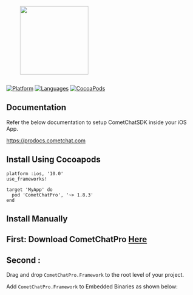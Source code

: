 <div style="width:100%">
	<div style="width:50%; display:inline-block">
		<p align="center">
		<img align="center" width="180" height="180" alt="" src="https://github.com/cometchat-pro/ios-swift-chat-app/blob/master/Screenshots/CometChat%20Logo.png">	
		</p>	
	</div>	
</div>

[![Platform](https://img.shields.io/badge/platform-iOS-orange.svg)](https://cocoapods.org/pods/CometChatPro)
[![Languages](https://img.shields.io/badge/language-Objective--C%20%7C%20Swift-orange.svg)](https://github.com/cometchat-pro/ios-chat-sdk)
[![CocoaPods](https://img.shields.io/badge/pod-v1.8.3-green.svg)](https://cocoapods.org/pods/CometChatPro)

## Documentation

Refer the below documentation to setup CometChatSDK inside your iOS App.

https://prodocs.cometchat.com

## Install Using Cocoapods

```
platform :ios, '10.0'
use_frameworks!

target 'MyApp' do
  pod 'CometChatPro', '~> 1.8.3'
end 
```
## Install Manually

## First: Download CometChatPro [Here](https://github.com/cometchat-pro/ios-chat-sdk/archive/1.8.3.zip)
## Second :
Drag and drop `CometChatPro.Framework` to the root level of your project.

Add `CometChatPro.Framework` to Embedded Binaries as shown below:
<div style="width:100%">
	<div style="width:50%; display:inline-block">
		<p align="center">
		<img align="center" alt="" src="https://files.readme.io/6e172a4-embeddedBinaries.png">	
		</p>	
	</div>	
</div>
